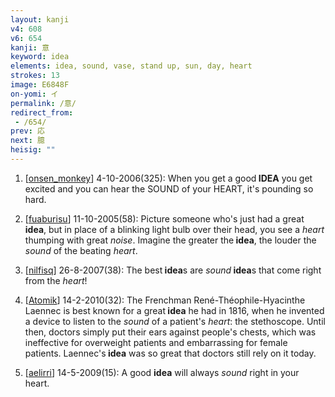 ```yaml
---
layout: kanji
v4: 608
v6: 654
kanji: 意
keyword: idea
elements: idea, sound, vase, stand up, sun, day, heart
strokes: 13
image: E6848F
on-yomi: イ
permalink: /意/
redirect_from:
 - /654/
prev: 応
next: 臆
heisig: ""
---
```


1) [<a href="http://kanji.koohii.com/profile/onsen_monkey">onsen_monkey</a>] 4-10-2006(325): When you get a good<strong> IDEA</strong> you get excited and you can hear the SOUND of your HEART, it&#039;s pounding so hard.

2) [<a href="http://kanji.koohii.com/profile/fuaburisu">fuaburisu</a>] 11-10-2005(58): Picture someone who&#039;s just had a great<strong> idea</strong>, but in place of a blinking light bulb over their head, you see a <em>heart</em> thumping with great <em>noise</em>. Imagine the greater the<strong> idea</strong>, the louder the <em>sound</em> of the beating <em>heart</em>.

3) [<a href="http://kanji.koohii.com/profile/nilfisq">nilfisq</a>] 26-8-2007(38): The best<strong> idea</strong>s are <em>sound</em><strong> idea</strong>s that come right from the <em>heart</em>!

4) [<a href="http://kanji.koohii.com/profile/Atomik">Atomik</a>] 14-2-2010(32): The Frenchman René-Théophile-Hyacinthe Laennec is best known for a great<strong> idea</strong> he had in 1816, when he invented a device to listen to the <em>sound</em> of a patient&#039;s <em>heart</em>: the stethoscope. Until then, doctors simply put their ears against people&#039;s chests, which was ineffective for overweight patients and embarrassing for female patients. Laennec&#039;s<strong> idea</strong> was so great that doctors still rely on it today.

5) [<a href="http://kanji.koohii.com/profile/aelirri">aelirri</a>] 14-5-2009(15): A good <strong>idea</strong> will always <em>sound</em> right in your heart.

